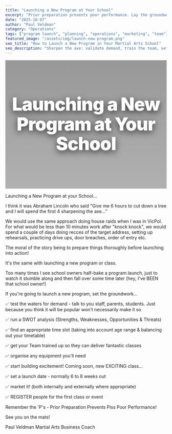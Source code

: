 ```yaml
---
title: "Launching a New Program at Your School"
excerpt: "Prior preparation prevents poor performance. Lay the groundwork and launch your next program the right way."
date: "2025-10-07"
author: "Paul Veldman"
category: "Operations"
tags: ["program launch", "planning", "operations", "marketing", "team"]
featured_image: "/assets/img/launch-new-program.png"
seo_title: "How to Launch a New Program in Your Martial Arts School"
seo_description: "Sharpen the axe: validate demand, train the team, set timelines, and launch your next program with confidence."
---
```


<div style="position: relative; width: 100%; height: 400px; background: linear-gradient(rgba(0,0,0,0.4), rgba(0,0,0,0.3)), url('/assets/img/launch-new-program.png') center/cover; border-radius: var(--radius-lg); display: flex; align-items: center; justify-content: center; margin-bottom: var(--space-8); box-shadow: var(--shadow-lg);">
  <h1 style="color: white; font-size: 3.5rem; font-weight: 900; text-align: center; text-shadow: 0 6px 20px rgba(0,0,0,0.7); line-height: 1.1; max-width: 900px; margin: 0; padding: var(--space-6); letter-spacing: -0.02em;">Launching a New Program at Your School</h1>
</div>

Launching a New Program at your School...

I think it was Abraham Lincoln who said "Give me 6 hours to cut down a tree and I will spend the first 4 sharpening the axe..."

We would use the same approach doing house raids when I was in VicPol. For what would be less than 10 minutes work after "knock knock", we would spend a couple of days doing recces of the target address, setting up rehearsals, practicing drive ups, door breaches, order of entry etc.

The moral of the story being to prepare things thoroughly before launching into action!

It's the same with launching a new program or class. 

Too many times I see school owners half-bake a program launch, just to watch it stumble along and then fall over some time later (hey, I've BEEN that school owner!)

If you're going to launch a new program, set the groundwork...

✅ test the waters for demand - talk to you staff, parents, students. Just because you think it will be popular won't necessarily make it so

✅ run a SWOT analysis (Strengths, Weaknesses, Opportunities & Threats)

✅ find an appropriate time slot (taking into account age range & balancing out your timetable)

✅ get your Team trained up so they can deliver fantastic classes

✅ organise any equipment you'll need

✅ start building excitement! Coming soon, new EXCITING class...

✅ set a launch date - normally 6 to 8 weeks out

✅ market it! (both internally and externally where appropriate)

✅ REGISTER people for the first class or event

Remember the 'P's - Prior Preparation Prevents Piss Poor Performance!

See you on the mats!

Paul Veldman
Martial Arts Business Coach


